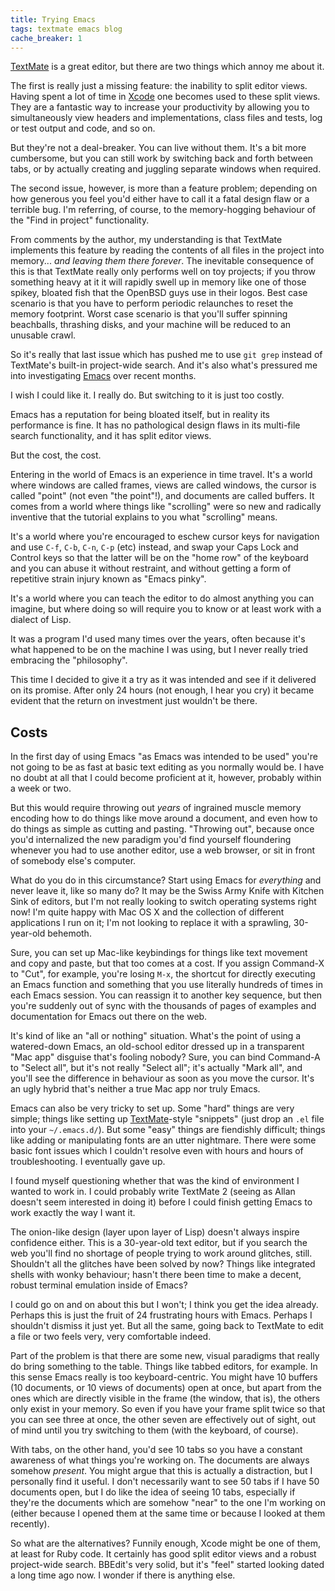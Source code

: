 ```yaml
---
title: Trying Emacs
tags: textmate emacs blog
cache_breaker: 1
---
```


[TextMate](/wiki/TextMate) is a great editor, but there are two things which annoy me about it.

The first is really just a missing feature: the inability to split editor views. Having spent a lot of time in [Xcode](/wiki/Xcode) one becomes used to these split views. They are a fantastic way to increase your productivity by allowing you to simultaneously view headers and implementations, class files and tests, log or test output and code, and so on.

But they're not a deal-breaker. You can live without them. It's a bit more cumbersome, but you can still work by switching back and forth between tabs, or by actually creating and juggling separate windows when required.

The second issue, however, is more than a feature problem; depending on how generous you feel you'd either have to call it a fatal design flaw or a terrible bug. I'm referring, of course, to the memory-hogging behaviour of the "Find in project" functionality.

From comments by the author, my understanding is that TextMate implements this feature by reading the contents of all files in the project into memory... _and leaving them there forever_. The inevitable consequence of this is that TextMate really only performs well on toy projects; if you throw something heavy at it it will rapidly swell up in memory like one of those spikey, bloated fish that the OpenBSD guys use in their logos. Best case scenario is that you have to perform periodic relaunches to reset the memory footprint. Worst case scenario is that you'll suffer spinning beachballs, thrashing disks, and your machine will be reduced to an unusable crawl.

So it's really that last issue which has pushed me to use `git grep` instead of TextMate's built-in project-wide search. And it's also what's pressured me into investigating [Emacs](/wiki/Emacs) over recent months.

I wish I could like it. I really do. But switching to it is just too costly.

Emacs has a reputation for being bloated itself, but in reality its performance is fine. It has no pathological design flaws in its multi-file search functionality, and it has split editor views.

But the cost, the cost.

Entering in the world of Emacs is an experience in time travel. It's a world where windows are called frames, views are called windows, the cursor is called "point" (not even "the point"!), and documents are called buffers. It comes from a world where things like "scrolling" were so new and radically inventive that the tutorial explains to you what "scrolling" means.

It's a world where you're encouraged to eschew cursor keys for navigation and use `C-f`, `C-b`, `C-n`, `C-p` (etc) instead, and swap your Caps Lock and Control keys so that the latter will be on the "home row" of the keyboard and you can abuse it without restraint, and without getting a form of repetitive strain injury known as "Emacs pinky".

It's a world where you can teach the editor to do almost anything you can imagine, but where doing so will require you to know or at least work with a dialect of Lisp.

It was a program I'd used many times over the years, often because it's what happened to be on the machine I was using, but I never really tried embracing the "philosophy".

This time I decided to give it a try as it was intended and see if it delivered on its promise. After only 24 hours (not enough, I hear you cry) it became evident that the return on investment just wouldn't be there.

## Costs

In the first day of using Emacs "as Emacs was intended to be used" you're not going to be as fast at basic text editing as you normally would be. I have no doubt at all that I could become proficient at it, however, probably within a week or two.

But this would require throwing out _years_ of ingrained muscle memory encoding how to do things like move around a document, and even how to do things as simple as cutting and pasting. "Throwing out", because once you'd internalized the new paradigm you'd find yourself floundering whenever you had to use another editor, use a web browser, or sit in front of somebody else's computer.

What do you do in this circumstance? Start using Emacs for _everything_ and never leave it, like so many do? It may be the Swiss Army Knife with Kitchen Sink of editors, but I'm not really looking to switch operating systems right now! I'm quite happy with Mac OS X and the collection of different applications I run on it; I'm not looking to replace it with a sprawling, 30-year-old behemoth.

Sure, you can set up Mac-like keybindings for things like text movement and copy and paste, but that too comes at a cost. If you assign Command-X to "Cut", for example, you're losing `M-x`, the shortcut for directly executing an Emacs function and something that you use literally hundreds of times in each Emacs session. You can reassign it to another key sequence, but then you're suddenly out of sync with the thousands of pages of examples and documentation for Emacs out there on the web.

It's kind of like an "all or nothing" situation. What's the point of using a watered-down Emacs, an old-school editor dressed up in a transparent "Mac app" disguise that's fooling nobody? Sure, you can bind Command-A to "Select all", but it's not really "Select all"; it's actually "Mark all", and you'll see the difference in behaviour as soon as you move the cursor. It's an ugly hybrid that's neither a true Mac app nor truly Emacs.

Emacs can also be very tricky to set up. Some "hard" things are very simple; things like setting up [TextMate](/wiki/TextMate)-style "snippets" (just drop an `.el` file into your `~/.emacs.d/`). But some "easy" things are fiendishly difficult; things like adding or manipulating fonts are an utter nightmare. There were some basic font issues which I couldn't resolve even with hours and hours of troubleshooting. I eventually gave up.

I found myself questioning whether that was the kind of environment I wanted to work in. I could probably write TextMate 2 (seeing as Allan doesn't seem interested in doing it) before I could finish getting Emacs to work exactly the way I want it.

The onion-like design (layer upon layer of Lisp) doesn't always inspire confidence either. This is a 30-year-old text editor, but if you search the web you'll find no shortage of people trying to work around glitches, still. Shouldn't all the glitches have been solved by now? Things like integrated shells with wonky behaviour; hasn't there been time to make a decent, robust terminal emulation inside of Emacs?

I could go on and on about this but I won't; I think you get the idea already. Perhaps this is just the fruit of 24 frustrating hours with Emacs. Perhaps I shouldn't dismiss it just yet. But all the same, going back to TextMate to edit a file or two feels very, very comfortable indeed.

Part of the problem is that there are some new, visual paradigms that really do bring something to the table. Things like tabbed editors, for example. In this sense Emacs really is too keyboard-centric. You might have 10 buffers (10 documents, or 10 views of documents) open at once, but apart from the ones which are directly visible in the frame (the window, that is), the others only exist in your memory. So even if you have your frame split twice so that you can see three at once, the other seven are effectively out of sight, out of mind until you try switching to them (with the keyboard, of course).

With tabs, on the other hand, you'd see 10 tabs so you have a constant awareness of what things you're working on. The documents are always somehow _present_. You might argue that this is actually a distraction, but I personally find it useful. I don't necessarily want to see 50 tabs if I have 50 documents open, but I do like the idea of seeing 10 tabs, especially if they're the documents which are somehow "near" to the one I'm working on (either because I opened them at the same time or because I looked at them recently).

So what are the alternatives? Funnily enough, Xcode might be one of them, at least for Ruby code. It certainly has good split editor views and a robust project-wide search. BBEdit's very solid, but it's "feel" started looking dated a long time ago now. I wonder if there is anything else.
